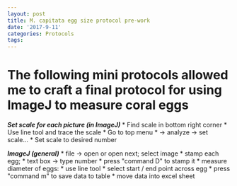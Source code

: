 ```yaml
---
layout: post
title: M. capitata egg size protocol pre-work
date: '2017-9-11'
categories: Protocols
tags: 
---
```

# The following mini protocols allowed me to craft a final protocol for using ImageJ to measure coral eggs

***Set scale for each picture (in ImageJ)***
		* Find scale in bottom right corner
		* Use line tool and trace the scale
		* Go to top menu
			* -> analyze -> set scale...
		* Set scale to desired number
		
***ImageJ (general)***
		* file -> open or open next; select image
		* stamp each egg;
			* text box -> type number
			* press "command D" to stamp it
		* measure diameter of eggs:
			* use line tool
			* select start / end point across egg 
			* press "command m" to save data to table
		* move data into excel sheet
		
		

